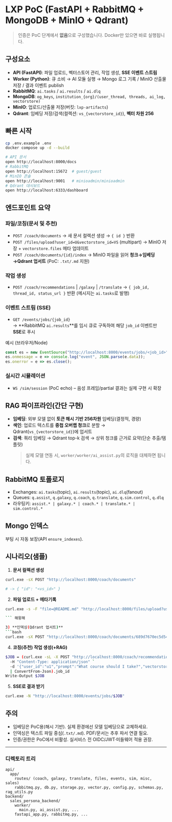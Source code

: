 # LXP PoC (FastAPI + RabbitMQ + MongoDB + MinIO + Qdrant)

> 인증은 PoC 단계에서 **없음**으로 구성했습니다. Docker만 있으면 바로 실행됩니다.

## 구성요소
- **API (FastAPI)**: 파일 업로드, 벡터스토어 관리, 작업 생성, **SSE 이벤트 스트림**
- **Worker (Python)**: 큐 소비 → AI 모듈 실행 → Mongo 로그 기록 / MinIO 산출물 저장 / 결과 이벤트 publish
- **RabbitMQ**: `ai.tasks` / `ai.results` / `ai.dlq`
- **MongoDB**: `og_keys`, `institution_{org}/(user_thread, threads, ai_log, vectorstore)`
- **MinIO**: 업로드/산출물 저장(버킷: `lxp-artifacts`)
- **Qdrant**: 임베딩 저장/검색(컬렉션: `vs_{vectorstore_id}`), **벡터 차원 256**

## 빠른 시작
```bash
cp .env.example .env
docker compose up -d --build

# API 문서
open http://localhost:8000/docs
# RabbitMQ
open http://localhost:15672  # guest/guest
# MinIO 콘솔
open http://localhost:9001   # minioadmin/minioadmin
# Qdrant 대시보드
open http://localhost:6333/dashboard
```

## 엔드포인트 요약

### 파일/코칭(문서 및 추천)
- `POST /coach/documents` → 새 문서 컬렉션 생성 → `{ id }` 반환
- `POST /files/upload?user_id=U&vectorstore_id=VS` (multipart) → MinIO 저장 + `vectorstore.files` 메타 업데이트
- `POST /coach/documents/{id}/index` → MinIO 파일을 읽어 **청크→임베딩→Qdrant 업서트** (PoC: `.txt/.md` 지원)

### 작업 생성
- `POST /coach/recommendations` | `/galaxy` | `/translate`
  → `{ job_id, thread_id, status_url }` 반환 (메시지는 `ai.tasks`로 발행)

### 이벤트 스트림 (SSE)
- `GET /events/jobs/{job_id}`  
  → **RabbitMQ `ai.results`**를 임시 큐로 구독하여 해당 `job_id` 이벤트만 **SSE**로 푸시

예시 (브라우저/Node)
```js
const es = new EventSource("http://localhost:8000/events/jobs/<job_id>");
es.onmessage = e => console.log("event", JSON.parse(e.data));
es.onerror = e => es.close();
```

### 실시간 시뮬레이션
- `WS /sim/session` (PoC echo) – 음성 프레임/partial 결과는 실제 구현 시 확장

## RAG 파이프라인(간단 구현)
- **임베딩**: 외부 모델 없이 **토큰 해시 기반 256차원** 임베딩(결정적, 경량)  
- **색인**: 업로드 텍스트를 **중첩 오버랩 청크**로 분할 → Qdrant(`vs_{vectorstore_id}`)에 업서트  
- **검색**: 쿼리 임베딩 → Qdrant top-k 검색 → 상위 청크를 근거로 요약(단순 추출/템플릿)  
  > 실제 모델 연동 시, `worker/worker/ai_assist.py`의 로직을 대체하면 됩니다.

## RabbitMQ 토폴로지
- Exchanges: `ai.tasks`(topic), `ai.results`(topic), `ai.dlq`(fanout)
- Queues: `q.assist`, `q.galaxy`, `q.coach`, `q.translate`, `q.sim.control`, `q.dlq`
- 라우팅키: `assist.* | galaxy.* | coach.* | translate.* | sim.control.*`

## Mongo 인덱스
부팅 시 자동 보장(API `ensure_indexes`).

## 시나리오(샘플)

1) **문서 컬렉션 생성**
```bash
curl.exe -sX POST "http://localhost:8000/coach/documents"

# -> { "id": "<vs_id>" }
```

2) **파일 업로드 + 메타기록**
```bash
curl.exe -s -F "file=@README.md" "http://localhost:8000/files/upload?user_id=u1&vectorstore_id=689d7670ec5d54b6610cf3a5"

``` 해윙해

3) **인덱싱(Qdrant 업서트)**
```bash
curl.exe -sX POST "http://localhost:8000/coach/documents/689d7670ec5d54b6610cf3a5/index"

```

4) **코칭(추천) 작업 생성(+RAG)**
```bash
$JOB = (curl.exe -sL -X POST "http://localhost:8000/coach/recommendations" `
  -H "Content-Type: application/json" `
  -d '{"user_id":"u1","prompt":"What course should I take?","vectorstore_id":"689d7670ec5d54b6610cf3a5","sub_function":"recommendation"}' `
  | ConvertFrom-Json).job_id
Write-Output $JOB

```

5) **SSE로 결과 받기**
```bash
curl.exe -N "http://localhost:8000/events/jobs/$JOB"
```

## 주의
- 임베딩은 PoC용(해시 기반). 실제 환경에선 모델 임베딩으로 교체하세요.
- 인덱싱은 텍스트 파일 중심(`.txt/.md`). PDF/문서는 추후 파서 연결 필요.
- 인증/권한은 PoC에서 비활성. 실서비스 전 OIDC/JWT·미들웨어 적용 권장.

---

### 디렉토리 트리
```
api/
  app/
    routes/ (coach, galaxy, translate, files, events, sim, misc, sales)
    rabbitmq.py, db.py, storage.py, vector.py, config.py, schemas.py, rag_utils.py
backend/
  sales_persona_backend/
    worker/
      main.py, ai_assist.py, ...
    fastapi_app.py, rabbitmq.py, ...
```
